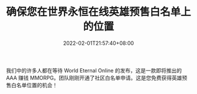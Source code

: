 ﻿---
title: "确保您在世界永恒在线英雄预售白名单上的位置"
date: 2022-02-01T21:57:40+08:00
lastmod: 2022-02-01T16:45:40+08:00
draft: false
authors: ["Arleen"]
description: "我们中的许多人都在等待 World Eternal Online 的发布，这是一款即将推出的 AAA 赚钱 MMORPG。团队刚刚开通了社区白名单申请。这是您免费获得英雄预售白名单位置的机会！"
featuredImage: "secure-your-spot-on-the-world-eternal-online-hero-presale-whitelist.jpeg"
tags: ["Virtual World","虚拟世界","Play to Earn"]
categories: ["news"]
news: ["虚拟世界"]
weight: 
lightgallery: true
pinned: false
recommend: false
recommend1: false
---

我们中的许多人都在等待 World Eternal Online 的发布，这是一款即将推出的 AAA 赚钱 MMORPG。团队刚刚开通了社区白名单申请。这是您免费获得英雄预售白名单位置的机会！

<!--more-->

